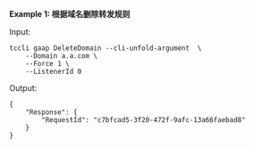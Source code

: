**Example 1: 根据域名删除转发规则**



Input: 

```
tccli gaap DeleteDomain --cli-unfold-argument  \
    --Domain a.a.com \
    --Force 1 \
    --ListenerId 0
```

Output: 
```
{
    "Response": {
        "RequestId": "c7bfcad5-3f20-472f-9afc-13a66faebad8"
    }
}
```

